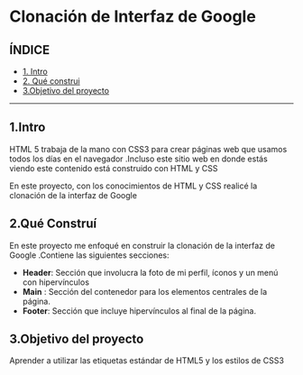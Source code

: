 #  Clonación de  Interfaz de Google 

##  ÍNDICE  

* [1. Intro](https://github.com/MiriB22/ClondeinterfazdeGoogle/tree/main#1intro)
* [2. Qué construi](https://github.com/MiriB22/ClondeinterfazdeGoogle/blob/main/README.md#2qu%C3%A9-constru%C3%AD)
* [3.Objetivo del proyecto]()
****
## 1.Intro 
HTML 5  trabaja de la mano con CSS3  para crear páginas web que usamos todos los días en el navegador .Incluso este sitio web en donde estás viendo este contenido está construido con HTML y CSS 

En este proyecto, con los conocimientos de HTML y CSS realicé la clonación de la interfaz de Google 

## 2.Qué Construí
En este proyecto me enfoqué en construir la clonación de la interfaz de Google .Contiene las siguientes secciones:

* **Header**: Sección que involucra la foto de mi perfil, íconos y un menú con hipervínculos 
*   **Main** : Sección del contenedor para los elementos centrales de la página.
*   **Footer**: Sección que incluye hipervínculos al final de la página.

## 3.Objetivo del proyecto 
Aprender a utilizar las etiquetas estándar de HTML5  y los estilos de CSS3   
